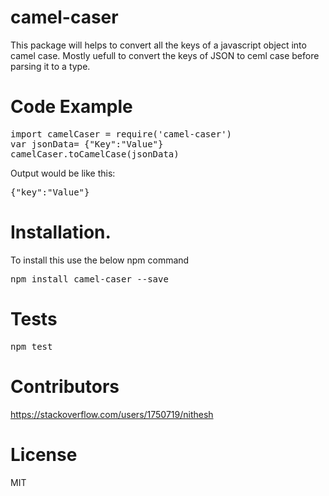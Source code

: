 # camel-caser

This package will helps to convert all the keys of a javascript object into camel case.  Mostly uefull to convert the keys of JSON to ceml case before parsing it to a type.

# Code Example

<pre>import camelCaser = require('camel-caser')
var jsonData= {"Key":"Value"}
camelCaser.toCamelCase(jsonData)</pre>
Output would be like this:
<pre>{"key":"Value"}</pre>

# Installation.

To install this use the below npm command
<pre>npm install camel-caser --save</pre>

# Tests

<pre>npm test</pre>

# Contributors

https://stackoverflow.com/users/1750719/nithesh


# License

MIT
